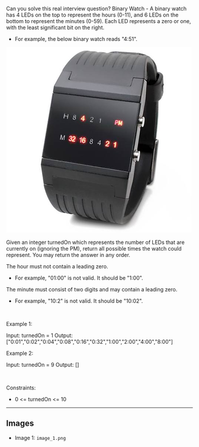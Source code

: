 Can you solve this real interview question? Binary Watch - A binary watch has 4 LEDs on the top to represent the hours (0-11), and 6 LEDs on the bottom to represent the minutes (0-59). Each LED represents a zero or one, with the least significant bit on the right.

 * For example, the below binary watch reads "4:51".

![Example 1](./image_1.png)

Given an integer turnedOn which represents the number of LEDs that are currently on (ignoring the PM), return all possible times the watch could represent. You may return the answer in any order.

The hour must not contain a leading zero.

 * For example, "01:00" is not valid. It should be "1:00".

The minute must consist of two digits and may contain a leading zero.

 * For example, "10:2" is not valid. It should be "10:02".

 

Example 1:

Input: turnedOn = 1
Output: ["0:01","0:02","0:04","0:08","0:16","0:32","1:00","2:00","4:00","8:00"]


Example 2:

Input: turnedOn = 9
Output: []


 

Constraints:

 * 0 <= turnedOn <= 10

---

## Images

- Image 1: `image_1.png`
